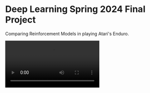 # Deep Learning Spring 2024 Final Project

Comparing Reinforcement Models in playing Atari's Enduro.

![demo](./q_learning/dqn_demo.mp4)
